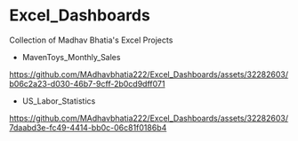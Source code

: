# Excel_Dashboards
Collection of Madhav Bhatia's Excel Projects

- MavenToys_Monthly_Sales


https://github.com/MAdhavbhatia222/Excel_Dashboards/assets/32282603/b06c2a23-d030-46b7-9cff-2b0cd9dff071


- US_Labor_Statistics


https://github.com/MAdhavbhatia222/Excel_Dashboards/assets/32282603/7daabd3e-fc49-4414-bb0c-06c81f0186b4

